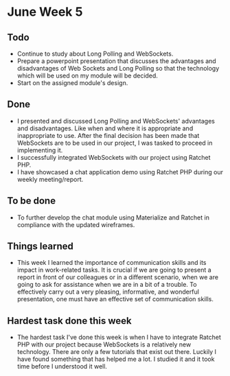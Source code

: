 # June Week 5

## Todo
- Continue to study about Long Polling and WebSockets.
- Prepare a powerpoint presentation that discusses the advantages and disadvantages of Web Sockets and Long Polling so that the technology which will be used on my module will be decided.
- Start on the assigned module's design.

## Done
- I presented and discussed Long Polling and WebSockets' advantages and disadvantages. Like when and where it is appropriate and inappropriate to use. After the final decision has been made that WebSockets are to be used in our project, I was tasked to proceed in implementing it.
- I successfully integrated WebSockets with our project using Ratchet PHP. 	
- I have showcased a chat application demo using Ratchet PHP during our weekly meeting/report. 

## To be done
- To further develop the chat module using Materialize and Ratchet in compliance with the updated wireframes.

## Things learned
- This week I learned the importance of communication skills and its impact in work-related tasks. It is crucial if we are going to present a report in front of our colleagues or in a different scenario, when we are going to ask for assistance when we are in a bit of a trouble. To effectively carry out a very pleasing, informative, and wonderful presentation, one must have an effective set of communication skills.

## Hardest task done this week
- The hardest task I've done this week is when I have to integrate Ratchet PHP with our project because WebSockets is a relatively new technology. There are only a few tutorials that exist out there. Luckily I have found something that has helped me a lot. I studied it and it took time before I understood it well.